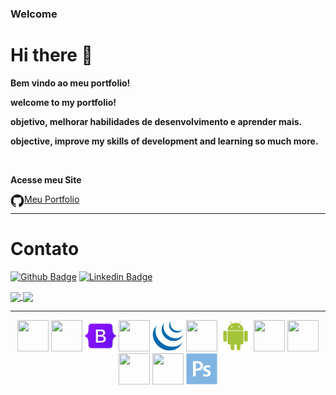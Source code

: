 
### Welcome
<h1>Hi there 👋</h1>

<b>
<p>Bem vindo ao meu portfolio!</p>
<p>welcome to my portfolio!</p>

<p>objetivo, melhorar habilidades de desenvolvimento e aprender mais.</p>
<p>objective, improve my skills of development and learning so much more.</p>
  </br>
<p>Acesse meu Site</p>
  </b>


<a target="_blank" href="https://mig1998.github.io/">Meu Portfolio</a>
<a target="_blank" href="https://mig1998.github.io/">
  <img align="left" alt="Site" width="22px" src="https://github.com/devicons/devicon/blob/v2.14.0/icons/github/github-original.svg" />
</a>

<hr>
<h1>Contato</h1>

[![Github Badge](https://img.shields.io/badge/-Github-000?style=flat-square&logo=Github&logoColor=white&link=https://github.com/mig1998)](https://github.com/mig1998)
[![Linkedin Badge](https://img.shields.io/badge/-LinkedIn-blue?style=flat-square&logo=Linkedin&logoColor=white&link=https://www.linkedin.com/in/miguelaraujo98//)](https://www.linkedin.com/in/miguelaraujo98/)

<a href="https://github.com/mig1998">
  <img align="center" width="350" src="https://github-readme-stats.vercel.app/api/top-langs/?username=mig1998&layout=compact&theme=cobalt" />
</a>
<a href="https://github.com/mig1998">
  <img align="center" width="440"  src="https://github-readme-stats.vercel.app/api?username=mig1998&show_icons=true&theme=cobalt" />
</a>

</br>
<hr>

<p align="center">
 <img width="50" height="50" src="https://cdn.jsdelivr.net/gh/devicons/devicon/icons/html5/html5-plain-wordmark.svg" />
  <img width="50" height="50" src="https://cdn.jsdelivr.net/gh/devicons/devicon/icons/css3/css3-plain-wordmark.svg" />
   <img width="50" height="50" src="https://github.com/devicons/devicon/blob/v2.14.0/icons/bootstrap/bootstrap-original.svg" />
  <img width="50" height="50" src="https://cdn.jsdelivr.net/gh/devicons/devicon/icons/javascript/javascript-original.svg" />
    <img width="50" height="50" src="https://github.com/devicons/devicon/blob/v2.14.0/icons/jquery/jquery-original.svg" />
  <img height="50" width="50" src="https://cdn.jsdelivr.net/gh/devicons/devicon/icons/php/php-original.svg" />
         <img height="50" width="50" src="https://github.com/devicons/devicon/blob/v2.14.0/icons/android/android-original.svg" />
  <img width="50" height="50" src="https://cdn.jsdelivr.net/gh/devicons/devicon/icons/java/java-original-wordmark.svg" />
  <img width="50" height="50" src="https://cdn.jsdelivr.net/gh/devicons/devicon/icons/mysql/mysql-original-wordmark.svg" />
  <img height="50" width="50" src="https://cdn.jsdelivr.net/gh/devicons/devicon/icons/angularjs/angularjs-original.svg" />
  <img height="50" width="50" src="https://cdn.jsdelivr.net/gh/devicons/devicon/icons/docker/docker-original.svg" />

   <img height="50" width="50" src="https://github.com/devicons/devicon/blob/v2.14.0/icons/photoshop/photoshop-plain.svg" />

 </p>
